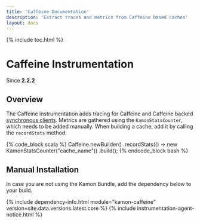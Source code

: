 ```yaml
---
title: 'Caffeine Documentation'
description: 'Extract traces and metrics from Caffeine based caches'
layout: docs
---
```

{% include toc.html %}

Caffeine Instrumentation
=======================
Since __2.2.2__

Overview
--------

The Caffeine instrumentation adds tracing for Caffeine and Caffeine backed [synchronous clients][caffeine-project]. 
Metrics are gathered using the `KamonStatsCounter`, which needs to be added manually.
When building a cache, add it by calling the `recordStats` method:

{% code_block scala %}
Caffeine.newBuilder()
        .recordStats(() -> new KamonStatsCounter("cache_name"))
        .build();
{% endcode_block bash %}


Manual Installation
-------------------

In case you are not using the Kamon Bundle, add the dependency below to your build.

{% include dependency-info.html module="kamon-caffeine" version=site.data.versions.latest.core %}
{% include instrumentation-agent-notice.html %}

[caffeine-project]: https://github.com/ben-manes/caffeine
